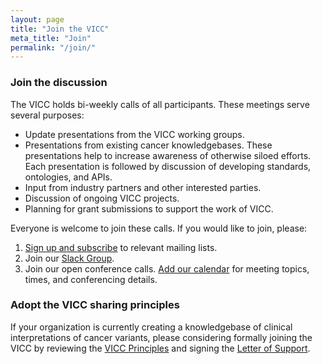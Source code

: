 ```yaml
---
layout: page
title: "Join the VICC"
meta_title: "Join"
permalink: "/join/"
---
```


### Join the discussion
The VICC holds bi-weekly calls of all participants. These meetings serve several purposes:
- Update presentations from the VICC working groups.
- Presentations from existing cancer knowledgebases. These presentations help to increase awareness of otherwise siloed 
 efforts. Each presentation is followed by discussion of developing standards, ontologies, and APIs.
- Input from industry partners and other interested parties.
- Discussion of ongoing VICC projects.
- Planning for grant submissions to support the work of VICC.

Everyone is welcome to join these calls. If you would like to join, please:

1. [Sign up and subscribe](https://docs.google.com/forms/d/1eWjendJPwWV9r-yyUSOPGs2KfV65lhAC_Xa4mVELiCc/edit) to relevant mailing lists.
2. Join our [Slack Group](https://join.slack.com/t/cancervariants/shared_invite/zt-7vi7qbgy-1834QZ2oaGYGwvFGTjDqDA).
3. Join our open conference calls. [Add our calendar](https://calendar.google.com/calendar?cid=aG9xYmVrZWY0ODJpODJxY2hvZDM0aWNmbGtAZ3JvdXAuY2FsZW5kYXIuZ29vZ2xlLmNvbQ) 
for meeting topics, times, and conferencing details.

### Adopt the VICC sharing principles
If your organization is currently creating a knowledgebase of clinical interpretations of cancer variants, please 
considering formally joining the VICC by reviewing the [VICC Principles](/principles/) and signing the 
[Letter of Support](/assets/docs/VICC_LoS_template.docx).

